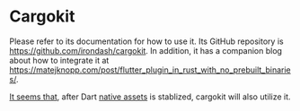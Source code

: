 # Cargokit

Please refer to its documentation for how to use it.
Its GitHub repository is https://github.com/irondash/cargokit.
In addition, it has a companion blog about how to integrate it at https://matejknopp.com/post/flutter_plugin_in_rust_with_no_prebuilt_binaries/.

[It seems that](https://github.com/irondash/cargokit/issues/39#issuecomment-1831584430),
after Dart [native assets](native-assets) is stablized,
cargokit will also utilize it.
